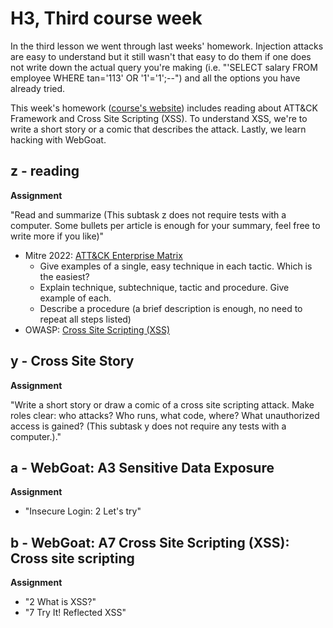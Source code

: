 # H3, Third course week

In the third lesson we went through last weeks' homework. Injection attacks are easy to understand but it still wasn't that easy to do them if one does not write down the actual query you're making (i.e. "'SELECT salary FROM employee WHERE tan='113' OR '1'='1';--") and all the options you have already tried.

This week's homework ([course's website](https://terokarvinen.com/2021/data-security-2022p3-ict4tf022-3008/#h3)) includes reading about ATT&CK Framework and Cross Site Scripting (XSS). To understand XSS, we're to write a short story or a comic that describes the attack. Lastly, we learn hacking with WebGoat. 

## z - reading

**Assignment**

"Read and summarize (This subtask z does not require tests with a computer. Some bullets per article is enough for your summary, feel free to write more if you like)"

* Mitre 2022: [ATT&CK Enterprise Matrix](https://attack.mitre.org/matrices/enterprise)
    * Give examples of a single, easy technique in each tactic. Which is the easiest?
    * Explain technique, subtechnique, tactic and procedure. Give example of each.
    * Describe a procedure (a brief description is enough, no need to repeat all steps listed)
* OWASP: [Cross Site Scripting (XSS)](https://owasp.org/www-community/attacks/xss/)


## y - Cross Site Story

**Assignment**

"Write a short story or draw a comic of a cross site scripting attack. Make roles clear: who attacks? Who runs, what code, where? What unauthorized access is gained? (This subtask y does not require any tests with a computer.)."

## a - WebGoat: A3 Sensitive Data Exposure

**Assignment**

* "Insecure Login: 2 Let's try"

## b - WebGoat: A7 Cross Site Scripting (XSS): Cross site scripting

**Assignment**

* "2 What is XSS?"
* "7 Try It! Reflected XSS"
